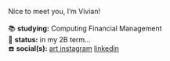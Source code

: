 Nice to meet you, I’m Vivian! <br><br>
📚 <b>studying:</b> Computing Financial Management <br>
📖 <b>status:</b> in my 2B term...<br>
☎️ <b>social(s):</b> <a href="https://www.instagram.com/xy.v.v/">art instagram</a> <a href="https://www.linkedin.com/in/vivianvg/">linkedin</a>

<!---
yrvg/yrvg is a ✨ special ✨ repository because its `README.md` (this file) appears on your GitHub profile.
You can click the Preview link to take a look at your changes.
--->
